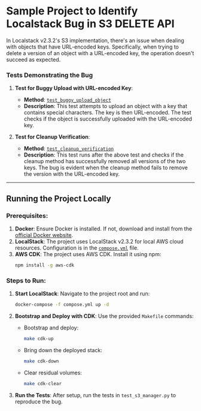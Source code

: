 # Sample Project to Identify Localstack Bug in S3 DELETE API

In Localstack v2.3.2's S3 implementation, there's an issue when dealing with objects that have URL-encoded keys. Specifically, when trying to delete a version of an object with a URL-encoded key, the operation doesn't succeed as expected.

### **Tests Demonstrating the Bug**

1. **Test for Buggy Upload with URL-encoded Key**:

   - **Method**: [`test_buggy_upload_object`](https://github.com/rx-ms/localstack-v2.3-s3-bug/blob/main/test_s3_manager.py)
   - **Description**: This test attempts to upload an object with a key that contains special characters. The key is then URL-encoded. The test checks if the object is successfully uploaded with the URL-encoded key.

2. **Test for Cleanup Verification**:
   - **Method**: [`test_cleanup_verification`](https://github.com/rx-ms/localstack-v2.3-s3-bug/blob/main/test_s3_manager.py)
   - **Description**: This test runs after the above test and checks if the cleanup method has successfully removed all versions of the two keys. The bug is evident when the cleanup method fails to remove the version with the URL-encoded key.

---

## **Running the Project Locally**

### **Prerequisites**:

1. **Docker**: Ensure Docker is installed. If not, download and install from the [official Docker website](https://www.docker.com/get-started).
2. **LocalStack**: The project uses LocalStack v2.3.2 for local AWS cloud resources. Configuration is in the [`compose.yml`](https://github.com/rx-ms/localstack-v2.3-s3-bug/blob/main/compose.yml) file.
3. **AWS CDK**: The project uses AWS CDK. Install it using npm:
   ```bash
   npm install -g aws-cdk
   ```

### **Steps to Run**:

1. **Start LocalStack**: Navigate to the project root and run:

   ```bash
   docker-compose -f compose.yml up -d
   ```

2. **Bootstrap and Deploy with CDK**: Use the provided `Makefile` commands:

   - Bootstrap and deploy:
     ```bash
     make cdk-up
     ```
   - Bring down the deployed stack:
     ```bash
     make cdk-down
     ```
   - Clear residual volumes:
     ```bash
     make cdk-clear
     ```

3. **Run the Tests**: After setup, run the tests in `test_s3_manager.py` to reproduce the bug.
